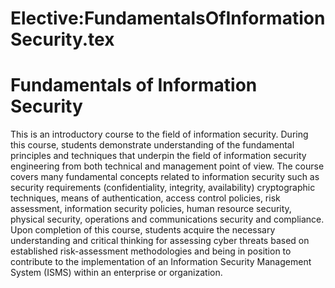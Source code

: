 






Elective:FundamentalsOfInformationSecurity.tex
==============================================






Fundamentals of Information Security
====================================


This is an introductory course to the field of information security. During this course, students demonstrate understanding of the fundamental principles and techniques that underpin the field of information security engineering from both technical and management point of view. The course covers many fundamental concepts related to information security such as security requirements (confidentiality, integrity, availability) cryptographic techniques, means of authentication, access control policies, risk assessment, information security policies, human resource security, physical security, operations and communications security and compliance. Upon completion of this course, students acquire the necessary understanding and critical thinking for assessing cyber threats based on established risk-assessment methodologies and being in position to contribute to the implementation of an Information Security Management System (ISMS) within an enterprise or organization.











